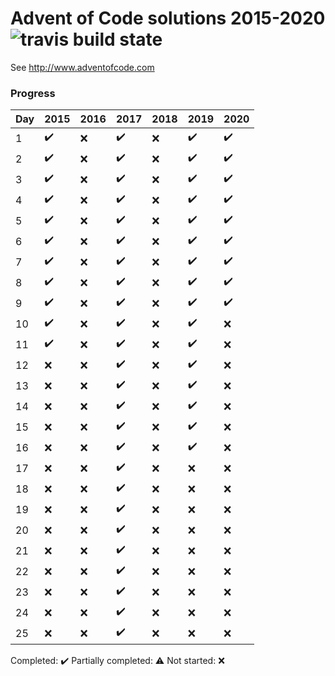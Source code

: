 # Advent of Code solutions 2015-2020 ![travis build state](https://travis-ci.org/chrlembeck/aoc2017.svg?branch=master)

See http://www.adventofcode.com

### Progress

Day | 2015                | 2016                | 2017                | 2018                | 2019               | 2020
--- | ------------------- | ------------------- | ------------------- | ------------------- | ------------------ | ------------------ 
 1  | :heavy_check_mark:  | :x:                 | :heavy_check_mark:  | :x:                 | :heavy_check_mark: | :heavy_check_mark:
 2  | :heavy_check_mark:  | :x:                 | :heavy_check_mark:  | :x:                 | :heavy_check_mark: | :heavy_check_mark:
 3  | :heavy_check_mark:  | :x:                 | :heavy_check_mark:  | :x:                 | :heavy_check_mark: | :heavy_check_mark:
 4  | :heavy_check_mark:  | :x:                 | :heavy_check_mark:  | :x:                 | :heavy_check_mark: | :heavy_check_mark:
 5  | :heavy_check_mark:  | :x:                 | :heavy_check_mark:  | :x:                 | :heavy_check_mark: | :heavy_check_mark:
 6  | :heavy_check_mark:  | :x:                 | :heavy_check_mark:  | :x:                 | :heavy_check_mark: | :heavy_check_mark:
 7  | :heavy_check_mark:  | :x:                 | :heavy_check_mark:  | :x:                 | :heavy_check_mark: | :heavy_check_mark:
 8  | :heavy_check_mark:  | :x:                 | :heavy_check_mark:  | :x:                 | :heavy_check_mark: | :heavy_check_mark:
 9  | :heavy_check_mark:  | :x:                 | :heavy_check_mark:  | :x:                 | :heavy_check_mark: | :heavy_check_mark:
 10 | :heavy_check_mark:  | :x:                 | :heavy_check_mark:  | :x:                 | :heavy_check_mark: | :x:
 11 | :heavy_check_mark:  | :x:                 | :heavy_check_mark:  | :x:                 | :heavy_check_mark: | :x:
 12 | :x:                 | :x:                 | :heavy_check_mark:  | :x:                 | :heavy_check_mark: | :x:
 13 | :x:                 | :x:                 | :heavy_check_mark:  | :x:                 | :heavy_check_mark: | :x:
 14 | :x:                 | :x:                 | :heavy_check_mark:  | :x:                 | :heavy_check_mark: | :x:
 15 | :x:                 | :x:                 | :heavy_check_mark:  | :x:                 | :heavy_check_mark: | :x:
 16 | :x:                 | :x:                 | :heavy_check_mark:  | :x:                 | :heavy_check_mark: | :x:
 17 | :x:                 | :x:                 | :heavy_check_mark:  | :x:                 | :x:                | :x:
 18 | :x:                 | :x:                 | :heavy_check_mark:  | :x:                 | :x:                | :x:
 19 | :x:                 | :x:                 | :heavy_check_mark:  | :x:                 | :x:                | :x:
 20 | :x:                 | :x:                 | :heavy_check_mark:  | :x:                 | :x:                | :x:
 21 | :x:                 | :x:                 | :heavy_check_mark:  | :x:                 | :x:                | :x:
 22 | :x:                 | :x:                 | :heavy_check_mark:  | :x:                 | :x:                | :x:
 23 | :x:                 | :x:                 | :heavy_check_mark:  | :x:                 | :x:                | :x:
 24 | :x:                 | :x:                 | :heavy_check_mark:  | :x:                 | :x:                | :x:
 25 | :x:                 | :x:                 | :heavy_check_mark:  | :x:                 | :x:                | :x:
 
Completed: :heavy_check_mark:
Partially completed: :warning:
Not started: :x:
